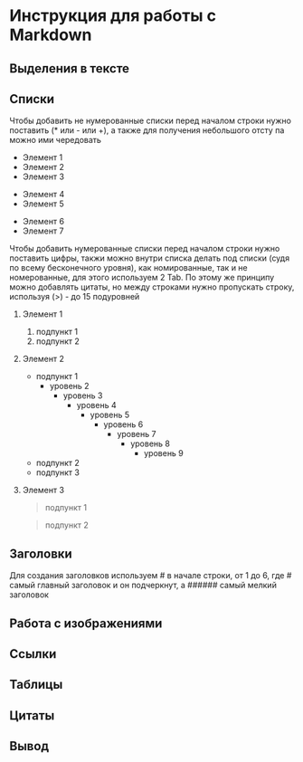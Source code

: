 # Инструкция для работы с Markdown

## Выделения в тексте

## Списки

Чтобы добавить не нумерованные списки перед началом строки нужно поставить (* или - или +), а также для получения небольшого отсту па можно ими чередовать

- Элемент 1
- Элемент 2
- Элемент 3

* Элемент 4
* Элемент 5

- Элемент 6
- Элемент 7

Чтобы добавить нумерованные списки перед началом строки нужно поставить цифры, такжи можно внутри списка делать под списки (судя по всему бесконечного уровня), как номированные, так и не номерованные, для этого используем 2 Tab. По этому же принципу можно добавлять цитаты, но между строками нужно пропускать строку, используя (>) - до 15 подуровней

1. Элемент 1
   1. подпункт 1
   2. подпункт 2
2. Элемент 2
   - подпункт 1
     - уровень 2
       - уровень 3
         - уровень 4
           - уровень 5
             - уровень 6
               - уровень 7
                 - уровень 8
                   - уровень 9
   - подпункт 2
   - подпункт 3
3. Элемент 3

   > подпункт 1

   > подпункт 2

## Заголовки

Для создания заголовков используем # в начале строки, от 1 до 6, где # самый главный заголовок и он подчеркнут, а ###### самый мелкий заголовок

## Работа с изображениями

## Ссылки

## Таблицы

## Цитаты

## Вывод
